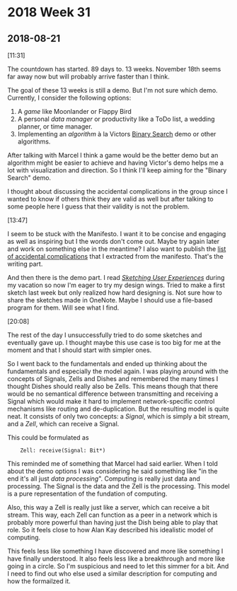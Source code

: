 # 2018 Week 31

## 2018-08-21

[11:31] 

The countdown has started. 89 days to. 13 weeks. November 18th seems far away now but will probably arrive faster than I think.

The goal of these 13 weeks is still a demo. But I'm not sure which demo. Currently, I consider the following options:

1. A *game* like Moonlander or Flappy Bird
2. A personal *data manager* or productivity like a ToDo list, a wedding planner, or time manager.
3. Implementing an *algorithm* à la Victors [Binary Search] demo or other algorithms.

After talking with Marcel I think a game would be the better demo but an algorithm might be easier to achieve and having Victor's demo helps me a lot with visualization and direction. So I think I'll keep aiming for the "Binary Search" demo.

I thought about discussing the accidental complications in the group since I wanted to know if others think they are valid as well but after talking to some people here I guess that their validity is not the problem.

[Binary Search]: https://vimeo.com/36579366#t=984s

[13:47] 

I seem to be stuck with the Manifesto. I want it to be concise and engaging as well as inspiring but I the words don't come out. Maybe try again later and work on something else in the meantime? I also want to publish the [list of accidental complications] that I extracted from the manifesto. That's the writing part.

And then there is the demo part. I read *[Sketching User Experiences]* during my vacation so now I'm eager to try my design wings. Tried to make a first sketch last week but only realized how hard designing is. Not sure how to share the sketches made in OneNote. Maybe I should use a file-based program for them. Will see what I find.

[list of accidental complications]: https://github.com/zells/project/blob/master/accidental_complications.md
[Sketching User Experiences]: https://www.amazon.com/Sketching-User-Experiences-Interactive-Technologies/dp/0123740371

[20:08]

The rest of the day I unsuccessfully tried to do some sketches and eventually gave up. I thought maybe this use case is too big for me at the moment and that I should start with simpler ones. 

So I went back to the fundamentals and ended up thinking about the fundamentals and especially the model again. I was playing around with the concepts of Signals, Zells and Dishes and remembered the many times I thought Dishes should really also be Zells. This means though that there would be no semantical difference between transmitting and receiving a Signal which would make it hard to implement network-specific control mechanisms like routing and de-duplication. But the resulting model is quite neat. It consists of only two concepts: a *Signal*, which is simply a bit stream, and a *Zell*, which can receive a Signal. 

This could be formulated as

```
	Zell: receive(Signal: Bit*)
```

This reminded me of something that Marcel had said earlier. When I told about the demo options I was considering he said something like "in the end it's all just *data processing*". Computing is really just data and processing. The Signal is the data and the Zell is the processing. This model is a pure representation of the fundation of computing.

Also, this way a Zell is really just like a server, which can receive a bit stream. This way, each Zell can function as a peer in a network which is probably more powerful than having just the Dish being able to play that role. So it feels close to how Alan Kay described his idealistic model of computing.

This feels less like something I have discovered and more like something I have finally understood. It also feels less like a breakthrough and more like going in a circle. So I'm suspicious and need to let this simmer for a bit. And I need to find out who else used a similar description for computing and how the formailzed it.
